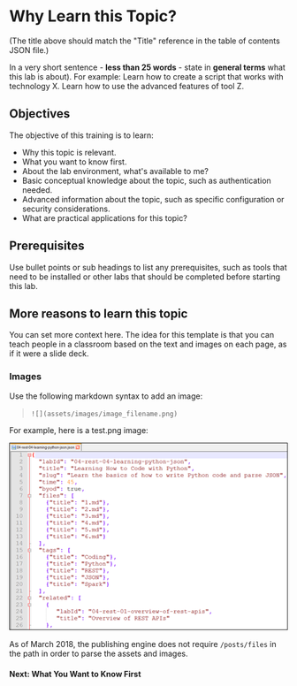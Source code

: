 # Why Learn this Topic?

(The title above should match the "Title" reference in the table of contents JSON file.)

In a very short sentence - **less than 25 words** - state in **general terms** what this lab is about). For example: Learn how to create a script that works with technology X. Learn how to use the advanced features of tool Z.

## Objectives

The objective of this training is to learn:

* Why this topic is relevant.
* What you want to know first.
* About the lab environment, what's available to me?
* Basic conceptual knowledge about the topic, such as authentication needed.
* Advanced information about the topic, such as specific configuration or security considerations.
* What are practical applications for this topic?

## Prerequisites

Use bullet points or sub headings to list any prerequisites, such as tools that need to be installed or other labs that should be completed before starting this lab.

## More reasons to learn this topic

You can set more context here. The idea for this template is that you can teach people in a classroom based on the text and images on each page, as if it were a slide deck.

### Images

Use the following markdown syntax to add an image:

> `![](assets/images/image_filename.png)`

For example, here is a test.png image:

![](assets/images/samplefile.png)

As of March 2018, the publishing engine does not require `/posts/files` in the path in order to parse the assets and images.

#### Next: What You Want to Know First
